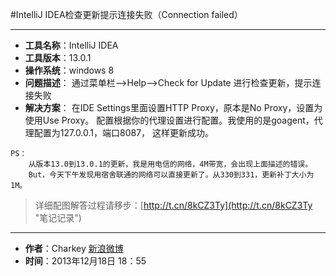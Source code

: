 #IntelliJ IDEA检查更新提示连接失败（Connection failed）

---

* **工具名称**：IntelliJ IDEA
* **工具版本**：13.0.1
* **操作系统**：windows 8
* **问题描述**：
通过菜单栏-->Help-->Check for Update 进行检查更新，提示连接失败
* **解决方案**：
在IDE Settings里面设置HTTP Proxy，原本是No Proxy，设置为使用Use Proxy。
配置根据你的代理设置进行配置。我使用的是goagent，代理配置为127.0.0.1，端口8087，
这样更新成功。

```
PS：
	从版本13.0到13.0.1的更新，我是用电信的网络，4M带宽，会出现上面描述的错误。
	But，今天下午发现用宿舍联通的网络可以直接更新了。从330到331，更新补丁大小为1M。
```

>详细配图解答过程请移步：[http://t.cn/8kCZ3Ty](http://t.cn/8kCZ3Ty "笔记记录")

---

* **作者**：Charkey [新浪微博](http://weibo.com/worldfather168 "新浪微博")
* **时间**：2013年12月18日 18：55

